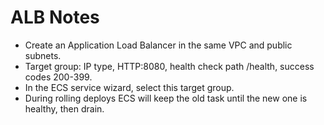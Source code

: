 # ALB Notes

- Create an Application Load Balancer in the same VPC and public subnets.
- Target group: IP type, HTTP:8080, health check path /health, success codes 200-399.
- In the ECS service wizard, select this target group.
- During rolling deploys ECS will keep the old task until the new one is healthy, then drain.
